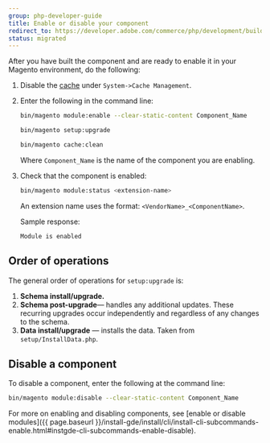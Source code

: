```yaml
---
group: php-developer-guide
title: Enable or disable your component
redirect_to: https://developer.adobe.com/commerce/php/development/build/component-management/
status: migrated
---
```


After you have built the component and are ready to enable it in your Magento environment, do the following:

1. Disable the [cache](https://glossary.magento.com/cache) under `System->Cache Management`.
1. Enter the following in the command line:

   ```bash
   bin/magento module:enable --clear-static-content Component_Name
   ```

   ```bash
   bin/magento setup:upgrade
   ```

   ```bash
   bin/magento cache:clean
   ```

   Where `Component_Name` is the name of the component you are enabling.

1. Check that the component is enabled:

   ```bash
   bin/magento module:status <extension-name>
   ```

   An extension name uses the format: `<VendorName>_<ComponentName>`.

   Sample response:

   ```terminal
   Module is enabled
   ```

## Order of operations

The general order of operations for `setup:upgrade` is:

1. **Schema install/upgrade.**
1. **Schema post-upgrade**— handles any additional updates. These recurring upgrades occur independently and regardless of any changes to the schema.
1. **Data install/upgrade** — installs the data. Taken from `setup/InstallData.php`.

## Disable a component

To disable a component, enter the following at the command line:

```bash
bin/magento module:disable --clear-static-content Component_Name
```

For more on enabling and disabling components, see [enable or disable modules]({{ page.baseurl }}/install-gde/install/cli/install-cli-subcommands-enable.html#instgde-cli-subcommands-enable-disable).

